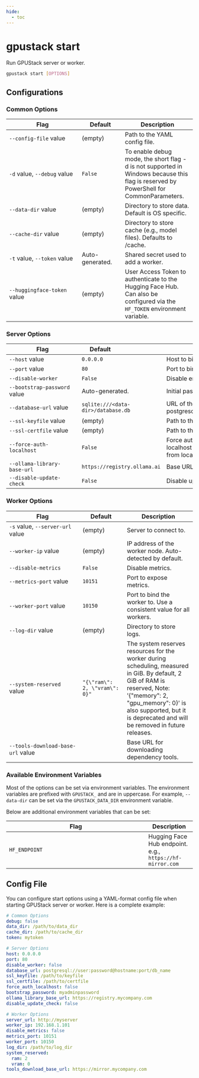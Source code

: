 ```yaml
---
hide:
  - toc
---
```


# gpustack start

Run GPUStack server or worker.

```bash
gpustack start [OPTIONS]
```

## Configurations

### Common Options

| <div style="width:180px">Flag</div> | <div style="width:100px">Default</div> | Description                                                                                                                           |
| ----------------------------------- | -------------------------------------- | ------------------------------------------------------------------------------------------------------------------------------------- |
| `--config-file` value               | (empty)                                | Path to the YAML config file.                                                                                                         |
| `-d` value, `--debug` value         | `False`                                | To enable debug mode, the short flag -d is not supported in Windows because this flag is reserved by PowerShell for CommonParameters. |
| `--data-dir` value                  | (empty)                                | Directory to store data. Default is OS specific.                                                                                      |
| `--cache-dir` value                 | (empty)                                | Directory to store cache (e.g., model files). Defaults to <data-dir>/cache.                                                           |
| `-t` value, `--token` value         | Auto-generated.                        | Shared secret used to add a worker.                                                                                                   |
| `--huggingface-token` value         | (empty)                                | User Access Token to authenticate to the Hugging Face Hub. Can also be configured via the `HF_TOKEN` environment variable.            |

### Server Options

| <div style="width:180px">Flag</div> | <div style="width:100px">Default</div> | Description                                                                                                                                         |
| ----------------------------------- | -------------------------------------- | --------------------------------------------------------------------------------------------------------------------------------------------------- |
| `--host` value                      | `0.0.0.0`                              | Host to bind the server to.                                                                                                                         |
| `--port` value                      | `80`                                   | Port to bind the server to.                                                                                                                         |
| `--disable-worker`                  | `False`                                | Disable embedded worker.                                                                                                                            |
| `--bootstrap-password` value        | Auto-generated.                        | Initial password for the default admin user.                                                                                                        |
| `--database-url` value              | `sqlite:///<data-dir>/database.db`     | URL of the database. Example: postgresql://user:password@hostname:port/db_name                                                                      |
| `--ssl-keyfile` value               | (empty)                                | Path to the SSL key file.                                                                                                                           |
| `--ssl-certfile` value              | (empty)                                | Path to the SSL certificate file.                                                                                                                   |
| `--force-auth-localhost`            | `False`                                | Force authentication for requests originating from localhost (127.0.0.1).When set to True, all requests from localhost will require authentication. |
| `--ollama-library-base-url`         | `https://registry.ollama.ai`           | Base URL for the Ollama library.                                                                                                                    |
| `--disable-update-check`            | `False`                                | Disable update check.                                                                                                                               |

### Worker Options

| <div style="width:180px">Flag</div> | <div style="width:100px">Default</div> | Description                                                                                                                                                                                                                                       |
| ----------------------------------- | -------------------------------------- | ------------------------------------------------------------------------------------------------------------------------------------------------------------------------------------------------------------------------------------------------- |
| `-s` value, `--server-url` value    | (empty)                                | Server to connect to.                                                                                                                                                                                                                             |
| `--worker-ip` value                 | (empty)                                | IP address of the worker node. Auto-detected by default.                                                                                                                                                                                          |
| `--disable-metrics`                 | `False`                                | Disable metrics.                                                                                                                                                                                                                                  |
| `--metrics-port` value              | `10151`                                | Port to expose metrics.                                                                                                                                                                                                                           |
| `--worker-port` value               | `10150`                                | Port to bind the worker to. Use a consistent value for all workers.                                                                                                                                                                               |
| `--log-dir` value                   | (empty)                                | Directory to store logs.                                                                                                                                                                                                                          |
| `--system-reserved` value           | `"{\"ram\": 2, \"vram\": 0}"`          | The system reserves resources for the worker during scheduling, measured in GiB. By default, 2 GiB of RAM is reserved, Note: '{\"memory\": 2, \"gpu_memory\": 0}' is also supported, but it is deprecated and will be removed in future releases. |
| `--tools-download-base-url` value   |                                        | Base URL for downloading dependency tools.                                                                                                                                                                                                        |

### Available Environment Variables

Most of the options can be set via environment variables. The environment variables are prefixed with `GPUSTACK_` and are in uppercase. For example, `--data-dir` can be set via the `GPUSTACK_DATA_DIR` environment variable.

Below are additional environment variables that can be set:

| <div style="width:360px">Flag</div> | Description                                              |
| ----------------------------------- | -------------------------------------------------------- |
| `HF_ENDPOINT`                       | Hugging Face Hub endpoint. e.g., `https://hf-mirror.com` |

## Config File

You can configure start options using a YAML-format config file when starting GPUStack server or worker. Here is a complete example:

```yaml
# Common Options
debug: false
data_dir: /path/to/data_dir
cache_dir: /path/to/cache_dir
token: mytoken

# Server Options
host: 0.0.0.0
port: 80
disable_worker: false
database_url: postgresql://user:password@hostname:port/db_name
ssl_keyfile: /path/to/keyfile
ssl_certfile: /path/to/certfile
force_auth_localhost: false
bootstrap_password: myadminpassword
ollama_library_base_url: https://registry.mycompany.com
disable_update_check: false

# Worker Options
server_url: http://myserver
worker_ip: 192.168.1.101
disable_metrics: false
metrics_port: 10151
worker_port: 10150
log_dir: /path/to/log_dir
system_reserved:
  ram: 2
  vram: 0
tools_download_base_url: https://mirror.mycompany.com
```
